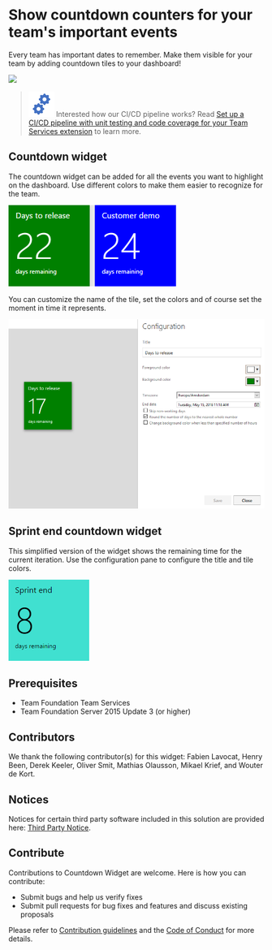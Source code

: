 
# Show countdown counters for your team's important events ##

Every team has important dates to remember. Make them visible for your team by adding countdown tiles to your dashboard!

![](https://almrangers.visualstudio.com/DefaultCollection/_apis/public/build/definitions/7f3cfb9a-d1cb-4e66-9d36-1af87b906fe9/99/badge)

> ![Gears](Gears.png) Interested how our CI/CD pipeline works? Read [Set up a CI/CD pipeline with unit testing and code coverage for your Team Services extension](https://blogs.msdn.microsoft.com/visualstudioalmrangers/2017/04/24/set-up-a-cicd-pipeline-with-unit-testing-and-code-coverage-for-your-team-services-extension/) to learn more. 

## Countdown widget

The countdown widget can be added for all the events you want to highlight on the dashboard. Use different colors  to make them easier to recognize for the team.

![Countdown widget](CountdownWidget/CountdownWidget/static/img/Preview-Full.png)

You can customize the name of the tile, set the colors and of course set the moment in time it represents. 

![Configure](CountdownWidget/CountdownWidget/static/img/Configure-Extension.png)

## Sprint end countdown widget
This simplified version of the widget shows the remaining time for the current iteration. Use the configuration pane to configure the title and tile colors.

![Sprint Countdown widget](CountdownWidget/CountdownWidget/static/img/Preview-Sprint.png)

## Prerequisites

- Team Foundation Team Services
- Team Foundation Server 2015 Update 3 (or higher)

## Contributors

We thank the following contributor(s) for this widget: Fabien Lavocat, Henry Been, Derek Keeler, Oliver Smit, Mathias Olausson, Mikael Krief, and Wouter de Kort. 

## Notices
Notices for certain third party software included in this solution are provided here: [Third Party Notice](ThirdPartyNotices.txt).

## Contribute
Contributions to Countdown Widget are welcome. Here is how you can contribute:  

- Submit bugs and help us verify fixes  
- Submit pull requests for bug fixes and features and discuss existing proposals   

Please refer to [Contribution guidelines](.github/CONTRIBUTING.md) and the [Code of Conduct](.github/COC.md) for more details.